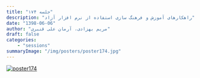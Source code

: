 ```yaml
---
title: "جلسه ۱۷۴"
description: "راهکارهای آموزش و فرهنگ ‌سازی استفاده از نرم افزار آزاد"
date: "1398-06-06"
author: "مریم بهزادی، آرمان علی قنبری"
draft: false
categories:
    - "sessions"
summaryImage: "/img/posters/poster174.jpg"
---
```

[![poster174](../../img/posters/poster174.jpg)](../../img/poster174.jpg)